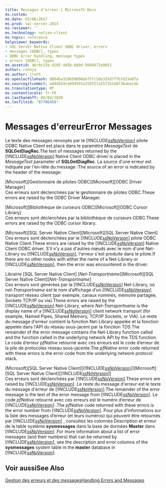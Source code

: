 ```yaml
---
title: Messages d’erreur | Microsoft Docs
ms.custom: ''
ms.date: 03/06/2017
ms.prod: sql-server-2014
ms.reviewer: ''
ms.technology: native-client
ms.topic: reference
helpviewer_keywords:
- SQL Server Native Client ODBC driver, errors
- messages [ODBC], types
- ODBC error handling, message types
- errors [ODBC], types
ms.assetid: 46c0c22e-d105-4d5b-bb9d-5694472e8651
author: rothja
ms.author: jroth
ms.openlocfilehash: d004ba320b50896b6f57c5de335d7f7b3d33e87a
ms.sourcegitcommit: ad4d92dce894592a259721a1571b1d8736abacdb
ms.translationtype: MT
ms.contentlocale: fr-FR
ms.lasthandoff: 08/04/2020
ms.locfileid: "87706456"
---
```

# <a name="error-messages"></a><span data-ttu-id="5d93f-102">Messages d'erreur</span><span class="sxs-lookup"><span data-stu-id="5d93f-102">Error Messages</span></span>
  <span data-ttu-id="5d93f-103">Le texte des messages renvoyés par le [!INCLUDE[ssNoVersion](../../includes/ssnoversion-md.md)] pilote ODBC Native Client est placé dans le paramètre *MessageText* de **SQLGetDiagRec**.</span><span class="sxs-lookup"><span data-stu-id="5d93f-103">The text of messages returned by the [!INCLUDE[ssNoVersion](../../includes/ssnoversion-md.md)] Native Client ODBC driver is placed in the *MessageText* parameter of **SQLGetDiagRec**.</span></span> <span data-ttu-id="5d93f-104">La source d'une erreur est indiquée par l'en-tête du message :</span><span class="sxs-lookup"><span data-stu-id="5d93f-104">The source of an error is indicated by the header of the message:</span></span>  
  
 <span data-ttu-id="5d93f-105">[Microsoft][Gestionnaire de pilotes ODBC]</span><span class="sxs-lookup"><span data-stu-id="5d93f-105">[Microsoft][ODBC Driver Manager]</span></span>  
 <span data-ttu-id="5d93f-106">Ces erreurs sont déclenchées par le gestionnaire de pilotes ODBC.</span><span class="sxs-lookup"><span data-stu-id="5d93f-106">These errors are raised by the ODBC Driver Manager.</span></span>  
  
 <span data-ttu-id="5d93f-107">[Microsoft][Bibliothèque de curseurs ODBC]</span><span class="sxs-lookup"><span data-stu-id="5d93f-107">[Microsoft][ODBC Cursor Library]</span></span>  
 <span data-ttu-id="5d93f-108">Ces erreurs sont déclenchées par la bibliothèque de curseurs ODBC.</span><span class="sxs-lookup"><span data-stu-id="5d93f-108">These errors are raised by the ODBC cursor library.</span></span>  
  
 <span data-ttu-id="5d93f-109">[Microsoft][SQL Server Native Client]</span><span class="sxs-lookup"><span data-stu-id="5d93f-109">[Microsoft][SQL Server Native Client]</span></span>  
 <span data-ttu-id="5d93f-110">Ces erreurs sont déclenchées par le [!INCLUDE[ssNoVersion](../../includes/ssnoversion-md.md)] pilote ODBC Native Client.</span><span class="sxs-lookup"><span data-stu-id="5d93f-110">These errors are raised by the [!INCLUDE[ssNoVersion](../../includes/ssnoversion-md.md)] Native Client ODBC driver.</span></span> <span data-ttu-id="5d93f-111">S'il n'y a pas d'autres nœuds avec le nom d'une Net-Library ou [!INCLUDE[ssNoVersion](../../includes/ssnoversion-md.md)], l'erreur s'est produite dans le pilote.</span><span class="sxs-lookup"><span data-stu-id="5d93f-111">If there are no other nodes with either the name of a Net-Library or [!INCLUDE[ssNoVersion](../../includes/ssnoversion-md.md)], then the error was encountered in the driver.</span></span>  
  
 <span data-ttu-id="5d93f-112">Librairie [SQL Server Native Client] [*Net-Transportname*]</span><span class="sxs-lookup"><span data-stu-id="5d93f-112">[Microsoft][SQL Server Native Client][*Net-Transportname*]</span></span>  
 <span data-ttu-id="5d93f-113">Ces erreurs sont générées par la [!INCLUDE[ssNoVersion](../../includes/ssnoversion-md.md)] Net-Library, où *net-Transportname* est le nom d’affichage d’un [!INCLUDE[ssNoVersion](../../includes/ssnoversion-md.md)] transport réseau client (par exemple, canaux nommés, mémoire partagée, Sockets TCP/IP ou via).</span><span class="sxs-lookup"><span data-stu-id="5d93f-113">These errors are raised by the [!INCLUDE[ssNoVersion](../../includes/ssnoversion-md.md)] Net-Library, where *Net-Transportname* is the display name of a [!INCLUDE[ssNoVersion](../../includes/ssnoversion-md.md)] client network transport (for example, Named Pipes, Shared Memory, TCP/IP Sockets, or VIA).</span></span> <span data-ttu-id="5d93f-114">Le reste du message d'erreur contient la fonction Net-Library appelée et la fonction appelée dans l'API du réseau sous-jacent par la fonction TDS.</span><span class="sxs-lookup"><span data-stu-id="5d93f-114">The remainder of the error message contains the Net-Library function called and the function called in the underlying network API by the TDS function.</span></span> <span data-ttu-id="5d93f-115">Le code d’erreur *pfNative* retourné avec ces erreurs est le code d’erreur de la pile de protocoles réseau sous-jacente.</span><span class="sxs-lookup"><span data-stu-id="5d93f-115">The *pfNative* error code returned with these errors is the error code from the underlying network protocol stack.</span></span>  
  
 <span data-ttu-id="5d93f-116">[Microsoft][SQL Server Native Client][[!INCLUDE[ssNoVersion](../../includes/ssnoversion-md.md)]]</span><span class="sxs-lookup"><span data-stu-id="5d93f-116">[Microsoft][SQL Server Native Client][[!INCLUDE[ssNoVersion](../../includes/ssnoversion-md.md)]]</span></span>  
 <span data-ttu-id="5d93f-117">Ces erreurs sont déclenchées par [!INCLUDE[ssNoVersion](../../includes/ssnoversion-md.md)].</span><span class="sxs-lookup"><span data-stu-id="5d93f-117">These errors are raised by [!INCLUDE[ssNoVersion](../../includes/ssnoversion-md.md)].</span></span> <span data-ttu-id="5d93f-118">Le reste du message d'erreur est le texte du message d'erreur de [!INCLUDE[ssNoVersion](../../includes/ssnoversion-md.md)].</span><span class="sxs-lookup"><span data-stu-id="5d93f-118">The remainder of the error message is the text of the error message from [!INCLUDE[ssNoVersion](../../includes/ssnoversion-md.md)].</span></span> <span data-ttu-id="5d93f-119">Le code *pfNative* retourné avec ces erreurs est le numéro d’erreur de [!INCLUDE[ssNoVersion](../../includes/ssnoversion-md.md)] .</span><span class="sxs-lookup"><span data-stu-id="5d93f-119">The *pfNative* code returned with these errors is the error number from [!INCLUDE[ssNoVersion](../../includes/ssnoversion-md.md)].</span></span> <span data-ttu-id="5d93f-120">Pour plus d’informations sur la liste des messages d’erreur (et leurs numéros) qui peuvent être retournés par [!INCLUDE[ssNoVersion](../../includes/ssnoversion-md.md)] , consultez les colonnes Description et erreur de la table système **sysmessages** dans la base de données **Master** dans [!INCLUDE[ssNoVersion](../../includes/ssnoversion-md.md)] .</span><span class="sxs-lookup"><span data-stu-id="5d93f-120">For more information about a list of error messages (and their numbers) that can be returned by [!INCLUDE[ssNoVersion](../../includes/ssnoversion-md.md)], see the description and error columns of the **sysmessages** system table in the **master** database in [!INCLUDE[ssNoVersion](../../includes/ssnoversion-md.md)].</span></span>  
  
## <a name="see-also"></a><span data-ttu-id="5d93f-121">Voir aussi</span><span class="sxs-lookup"><span data-stu-id="5d93f-121">See Also</span></span>  
 [<span data-ttu-id="5d93f-122">Gestion des erreurs et des messages</span><span class="sxs-lookup"><span data-stu-id="5d93f-122">Handling Errors and Messages</span></span>](handling-errors-and-messages.md)  
  
  
